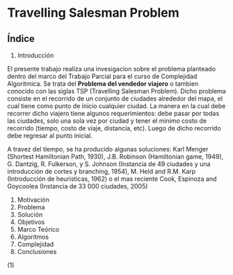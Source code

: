 # Travelling Salesman Problem
## Índice
1. Introducción

El presente trabajo realiza una invesigacion sobre el problema planteado dentro del marco del Trabajo Parcial para el curso de Complejidad Algoritmica. Se trata del **Problema del vendedor viajero** o tambien conocido con las siglas TSP (Travelling Salesman Problem). Dicho problema consiste en el recorrido de un conjunto de ciudades alrededor del mapa, el cual tiene como punto de inicio cualquier ciudad. La manera en la cual debe recorrer dicho viajero tiene algunos requerimientos: debe pasar por todas las ciudades, solo una sola vez por ciudad y tener el minimo costo de recorrido (tiempo, costo de viaje, distancia, etc). Luego de dicho recorrido debe regresar al punto inicial. 

A travez del tiempo, se ha producido algunas soluciones: Karl Menger (Shortest Hamiltonian Path, 1930), J.B. Robinson (Hamiltonian game, 1949), G. Dantzig, R. Fulkerson, y S. Johnson (Instancia de 49 ciudades y una introducción de cortes y branching, 1954), M. Held and R.M. Karp (Introducción de heuristicas, 1962) o el mas reciente Cook, Espinoza and Goycoolea (Instancia de 33 000 ciudades, 2005)

1. Motivación
1. Problema
1. Solución
1. Objetivos
1. Marco Teórico
1. Algoritmos
1. Complejidad
1. Conclusiones

(1) 
